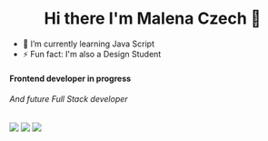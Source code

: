 <h1 align="center">Hi there I'm Malena Czech 👋</h1>

- 🌱 I’m currently learning Java Script
- ⚡ Fun fact: I'm also a Design Student

<h4>Frontend developer in progress</h4>
<h6> And future Full Stack developer<h6>
<p>
<img src="https://img.shields.io/badge/html5-%23E34F26.svg?style=for-the-badge&logo=html5&logoColor=white"/>
<img src="https://img.shields.io/badge/css3-%231572B6.svg?style=for-the-badge&logo=css3&logoColor=white"/>
<img src="https://img.shields.io/badge/bootstrap-%23563D7C.svg?style=for-the-badge&logo=bootstrap&logoColor=white"/>
<img src="https://img.shields.io/badge/SASS-hotpink.svg?style=for-the-badge&logo=SASS&logoColor=white/>
</p>
